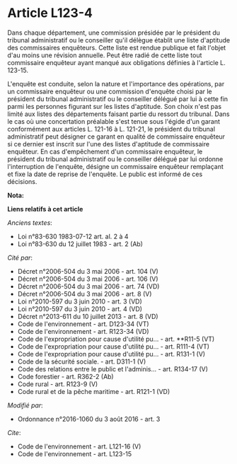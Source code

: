 # Article L123-4

Dans chaque département, une commission présidée par le président du tribunal administratif ou le conseiller qu'il délègue
établit une liste d'aptitude des commissaires enquêteurs. Cette liste est rendue publique et fait l'objet d'au moins une
révision annuelle. Peut être radié de cette liste tout commissaire enquêteur ayant manqué aux obligations définies à
l'article L. 123-15. 

L'enquête est conduite, selon la nature et l'importance des opérations, par un commissaire enquêteur ou une commission
d'enquête choisi par le président du tribunal administratif ou le conseiller délégué par lui à cette fin parmi les personnes
figurant sur les listes d'aptitude. Son choix n'est pas limité aux listes des départements faisant partie du ressort du
tribunal. Dans le cas où une concertation préalable s'est tenue sous l'égide d'un garant conformément aux articles L. 121-16
à L. 121-21, le président du tribunal administratif peut désigner ce garant en qualité de commissaire enquêteur si ce dernier
est inscrit sur l'une des listes d'aptitude de commissaire enquêteur. En cas d'empêchement d'un commissaire enquêteur, le
président du tribunal administratif ou le conseiller délégué par lui ordonne l'interruption de l'enquête, désigne un
commissaire enquêteur remplaçant et fixe la date de reprise de l'enquête. Le public est informé de ces décisions.

**Nota:**



**Liens relatifs à cet article**

_Anciens textes_:

  - Loi n°83-630 1983-07-12 art. al. 2 à 4
  - Loi n°83-630 du 12 juillet 1983 - art. 2 (Ab)

_Cité par_:

  - Décret n°2006-504 du 3 mai 2006 - art. 104 (V)
  - Décret n°2006-504 du 3 mai 2006 - art. 106 (V)
  - Décret n°2006-504 du 3 mai 2006 - art. 74 (VD)
  - Décret n°2006-504 du 3 mai 2006 - art. 8 (V)
  - Loi n°2010-597 du 3 juin 2010 - art. 3 (VD)
  - Loi n°2010-597 du 3 juin 2010 - art. 4 (VD)
  - Décret n°2013-611 du 10 juillet 2013 - art. 8 (VD)
  - Code de l'environnement - art. D123-34 (VT)
  - Code de l'environnement - art. R123-34 (VD)
  - Code de l'expropriation pour cause d'utilité pu... - art. **R11-5 (VT)
  - Code de l'expropriation pour cause d'utilité pu... - art. R111-4 (VT)
  - Code de l'expropriation pour cause d'utilité pu... - art. R131-1 (V)
  - Code de la sécurité sociale. - art. D311-1 (V)
  - Code des relations entre le public et l'adminis... - art. R134-17 (V)
  - Code forestier - art. R362-2 (Ab)
  - Code rural - art. R123-9 (V)
  - Code rural et de la pêche maritime - art. R121-1 (VD)

_Modifié par_:

  - Ordonnance n°2016-1060 du 3 août 2016 - art. 3

_Cite_:

  - Code de l'environnement - art. L121-16 (V)
  - Code de l'environnement - art. L123-15
